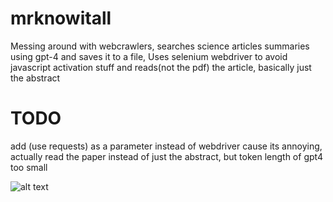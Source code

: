 # mrknowitall
Messing around with webcrawlers, searches science articles summaries using gpt-4 and saves it to a file, Uses selenium webdriver to avoid javascript activation stuff and reads(not the pdf) the article, 
basically just the abstract

# TODO
add (use requests) as a parameter instead of webdriver cause its annoying, actually read the paper instead of just the abstract, but token length of gpt4 too small

![alt text](![image](https://github.com/FelixH-git/mrknowitall/assets/85492626/fa996a2c-86c3-4524-857e-cfa4837cdd68)
)
